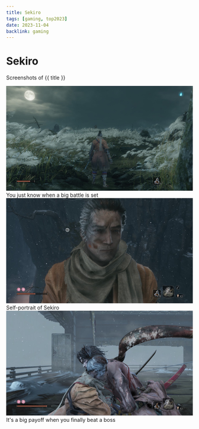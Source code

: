 ```yaml
---
title: Sekiro
tags: [gaming, top2023]
date: 2023-11-04
backlink: gaming
---
```


<h1>Sekiro</h1>

<p class='intro'>
	Screenshots of {{ title }}
</p>

<picture>
	<img src='/images/gaming/sekiro/2023-09-14 15-44-17.jpg' srcset='/images/gaming/sekiro/2023-09-14 15-44-17@2x.jpg 2x' alt='Overhead of Home Area'>
	<figcaption class='caption'>You just know when a big battle is set</figcaption>
</picture>

<picture>
	<img src='/images/gaming/sekiro/2023-09-16 08-00-04.jpg' srcset='/images/gaming/sekiro/2023-09-16 08-00-04@2x.jpg 2x' alt='Overhead of Home Area'>
	<figcaption class='caption'>Self-portrait of Sekiro</figcaption>
</picture>

<picture>
	<img src='/images/gaming/sekiro/2023-09-16 23-01-19.jpg' srcset='/images/gaming/sekiro/2023-09-16 23-01-19@2x.jpg 2x' alt='Overhead of Home Area'>
	<figcaption class='caption'>It's a big payoff when you finally beat a boss</figcaption>
</picture>
